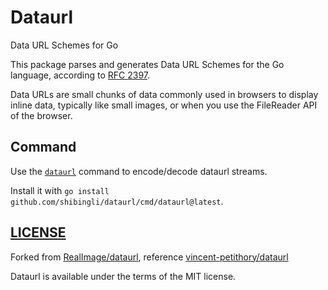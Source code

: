 # Dataurl

Data URL Schemes for Go

This package parses and generates Data URL Schemes for the Go language,
according to [RFC 2397](http://tools.ietf.org/html/rfc2397).

Data URLs are small chunks of data commonly used in browsers to display inline data,
typically like small images, or when you use the FileReader API of the browser.

## Command

Use the [`dataurl`](./cmd/dataurl) command to encode/decode dataurl streams.

Install it with `go install github.com/shibingli/dataurl/cmd/dataurl@latest`.

## [LICENSE](LICENSE)

Forked from [RealImage/dataurl](https://github.com/RealImage/dataurl),
reference [vincent-petithory/dataurl](https://github.com/vincent-petithory/dataurl)

Dataurl is available under the terms of the MIT license.
